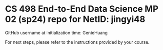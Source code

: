 # CS 498 End-to-End Data Science MP 02 (sp24) repo for NetID: jingyi48

GitHub username at initialization time: GenieHuang

For next steps, please refer to the instructions provided by your course.